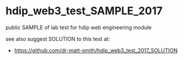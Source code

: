 # hdip_web3_test_SAMPLE_2017

public SAMPLE of lab test for hdip web engineering module

see also suggest SOLUTION to this test at:

- https://github.com/dr-matt-smith/hdip_web3_test_2017_SOLUTION
